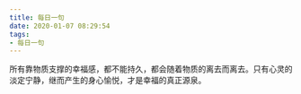 ```yaml
---
title: 每日一句
date: 2020-01-07 08:29:54
tags: 
- 每日一句
---
```

所有靠物质支撑的幸福感，都不能持久，都会随着物质的离去而离去。只有心灵的淡定宁静，继而产生的身心愉悦，才是幸福的真正源泉。